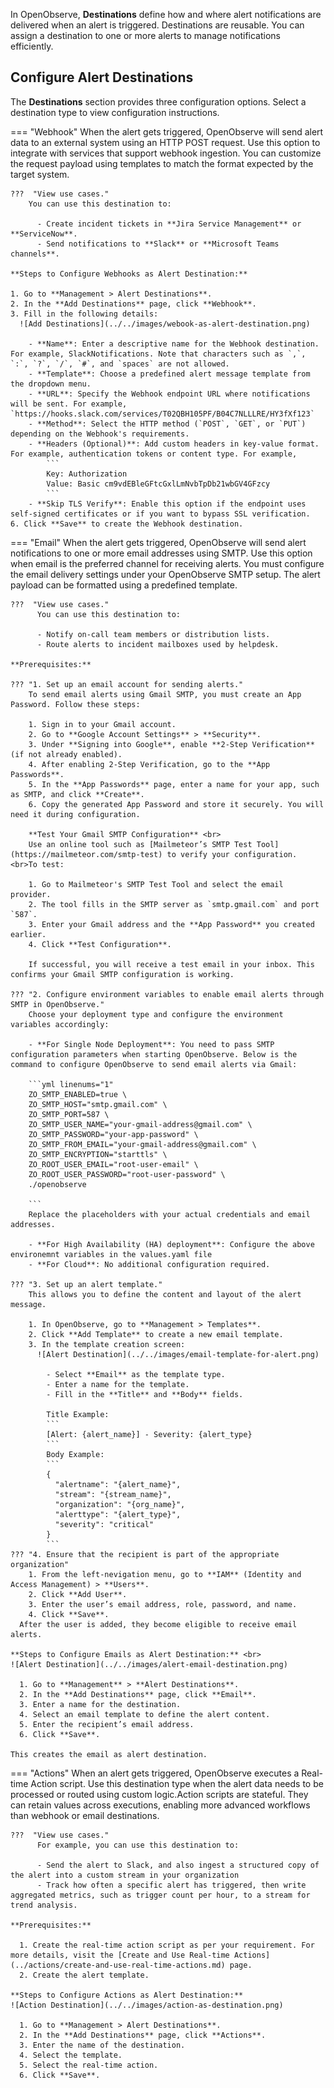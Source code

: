 In OpenObserve, **Destinations** define how and where alert notifications are delivered when an alert is triggered. Destinations are reusable. You can assign a destination to one or more alerts to manage notifications efficiently.

## Configure Alert Destinations 

The **Destinations** section provides three configuration options. Select a destination type to view configuration instructions.

=== "Webhook"
    When the alert gets triggered, OpenObserve will send alert data to an external system using an HTTP POST request. Use this option to integrate with services that support webhook ingestion. You can customize the request payload using templates to match the format expected by the target system. 
    
    ???  "View use cases."
        You can use this destination to:

          - Create incident tickets in **Jira Service Management** or **ServiceNow**.
          - Send notifications to **Slack** or **Microsoft Teams channels**.

    **Steps to Configure Webhooks as Alert Destination:** 

    1. Go to **Management > Alert Destinations**. 
    2. In the **Add Destinations** page, click **Webhook**.
    3. Fill in the following details:
      ![Add Destinations](../../images/webook-as-alert-destination.png) 
      
        - **Name**: Enter a descriptive name for the Webhook destination. For example, SlackNotifications. Note that characters such as `,`, `:`, `?`, `/`, `#`, and `spaces` are not allowed.
        - **Template**: Choose a predefined alert message template from the dropdown menu.
        - **URL**: Specify the Webhook endpoint URL where notifications will be sent. For example, `https://hooks.slack.com/services/T02QBH105PF/B04C7NLLLRE/HY3fXf123`
        - **Method**: Select the HTTP method (`POST`, `GET`, or `PUT`) depending on the Webhook's requirements.
        - **Headers (Optional)**: Add custom headers in key-value format. For example, authentication tokens or content type. For example, 
            ```
            Key: Authorization  
            Value: Basic cm9vdEBleGFtcGxlLmNvbTpDb21wbGV4GFzcy  
            ```
        - **Skip TLS Verify**: Enable this option if the endpoint uses self-signed certificates or if you want to bypass SSL verification.
    6. Click **Save** to create the Webhook destination.

=== "Email"
    When the alert gets triggered, OpenObserve will send alert notifications to one or more email addresses using SMTP. Use this option when email is the preferred channel for receiving alerts. You must configure the email delivery settings under your OpenObserve SMTP setup. The alert payload can be formatted using a predefined template.
  
    ???  "View use cases."
          You can use this destination to:

          - Notify on-call team members or distribution lists.
          - Route alerts to incident mailboxes used by helpdesk.
    
    **Prerequisites:**
    
    ??? "1. Set up an email account for sending alerts."
        To send email alerts using Gmail SMTP, you must create an App Password. Follow these steps:

        1. Sign in to your Gmail account.
        2. Go to **Google Account Settings** > **Security**.
        3. Under **Signing into Google**, enable **2-Step Verification** (if not already enabled).
        4. After enabling 2-Step Verification, go to the **App Passwords**.
        5. In the **App Passwords** page, enter a name for your app, such as SMTP, and click **Create**.
        6. Copy the generated App Password and store it securely. You will need it during configuration.

        **Test Your Gmail SMTP Configuration** <br>
        Use an online tool such as [Mailmeteor’s SMTP Test Tool](https://mailmeteor.com/smtp-test) to verify your configuration. <br>To test:

        1. Go to Mailmeteor's SMTP Test Tool and select the email provider.
        2. The tool fills in the SMTP server as `smtp.gmail.com` and port `587`.
        3. Enter your Gmail address and the **App Password** you created earlier.
        4. Click **Test Configuration**. 

        If successful, you will receive a test email in your inbox. This confirms your Gmail SMTP configuration is working.
    
    ??? "2. Configure environment variables to enable email alerts through SMTP in OpenObserve."
        Choose your deployment type and configure the environment variables accordingly:
      
        - **For Single Node Deployment**: You need to pass SMTP configuration parameters when starting OpenObserve. Below is the command to configure OpenObserve to send email alerts via Gmail:

        ```yml linenums="1"
        ZO_SMTP_ENABLED=true \
        ZO_SMTP_HOST="smtp.gmail.com" \
        ZO_SMTP_PORT=587 \
        ZO_SMTP_USER_NAME="your-gmail-address@gmail.com" \
        ZO_SMTP_PASSWORD="your-app-password" \
        ZO_SMTP_FROM_EMAIL="your-gmail-address@gmail.com" \
        ZO_SMTP_ENCRYPTION="starttls" \
        ZO_ROOT_USER_EMAIL="root-user-email" \
        ZO_ROOT_USER_PASSWORD="root-user-password" \
        ./openobserve

        ```
        Replace the placeholders with your actual credentials and email addresses.

        - **For High Availability (HA) deployment**: Configure the above environemnt variables in the values.yaml file
        - **For Cloud**: No additional configuration required. 
    
    ??? "3. Set up an alert template."
        This allows you to define the content and layout of the alert message.
        
        1. In OpenObserve, go to **Management > Templates**.
        2. Click **Add Template** to create a new email template. 
        3. In the template creation screen:
          ![Alert Destination](../../images/email-template-for-alert.png)

            - Select **Email** as the template type.
            - Enter a name for the template.
            - Fill in the **Title** and **Body** fields.
          
            Title Example:
            ```
            [Alert: {alert_name}] - Severity: {alert_type}
            ```
            Body Example:
            ```
            {
              "alertname": "{alert_name}",
              "stream": "{stream_name}",
              "organization": "{org_name}",
              "alerttype": "{alert_type}",
              "severity": "critical"
            }
            ```
    ??? "4. Ensure that the recipient is part of the appropriate organization"
        1. From the left-nevigation menu, go to **IAM** (Identity and Access Management) > **Users**.
        2. Click **Add User**.
        3. Enter the user’s email address, role, password, and name.
        4. Click **Save**. 
      After the user is added, they become eligible to receive email alerts.
    
    **Steps to Configure Emails as Alert Destination:** <br> 
    ![Alert Destination](../../images/alert-email-destination.png)
  
      1. Go to **Management** > **Alert Destinations**. 
      2. In the **Add Destinations** page, click **Email**.
      3. Enter a name for the destination.
      4. Select an email template to define the alert content.
      5. Enter the recipient’s email address.
      6. Click **Save**.
      
    This creates the email as alert destination. 

=== "Actions"
      When an alert gets triggered, OpenObserve executes a Real-time Action script. Use this destination type when the alert data needs to be processed or routed using custom logic.Action scripts are stateful. They can retain values across executions, enabling more advanced workflows than webhook or email destinations.

    ???  "View use cases."
          For example, you can use this destination to:
        
          - Send the alert to Slack, and also ingest a structured copy of the alert into a custom stream in your organization
          - Track how often a specific alert has triggered, then write aggregated metrics, such as trigger count per hour, to a stream for trend analysis.
    
    **Prerequisites:**
      
      1. Create the real-time action script as per your requirement. For more details, visit the [Create and Use Real-time Actions](../actions/create-and-use-real-time-actions.md) page.
      2. Create the alert template.

    **Steps to Configure Actions as Alert Destination:** 
    ![Action Destination](../../images/action-as-destination.png)

      1. Go to **Management > Alert Destinations**. 
      2. In the **Add Destinations** page, click **Actions**.
      3. Enter the name of the destination.
      4. Select the template. 
      5. Select the real-time action. 
      6. Click **Save**. 
     
